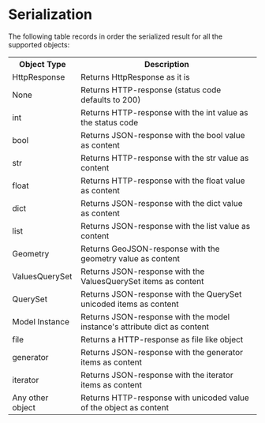 # Serialization

The following table records in order the serialized result for all the supported objects:

<table border="0">
    <tr>
        <th>Object Type</th>
        <th>Description</th>
    </tr>
    <tr>
        <td>HttpResponse</td>
        <td>Returns HttpResponse as it is</td>
    </tr>
    <tr>
        <td>None</td>
        <td>Returns HTTP-response (status code defaults to 200)</td>
    </tr>
    <tr>
        <td>int</td>
        <td>Returns HTTP-response with the int value as the status code</td>
    </tr>
    <tr>
        <td>bool</td>
        <td>Returns JSON-response with the bool value as content</td>
    </tr>
    <tr>
        <td>str</td>
        <td>Returns HTTP-response with the str value as content</td>
    </tr>
    <tr>
        <td>float</td>
        <td>Returns HTTP-response with the float value as content</td>
    </tr>
    <tr>
        <td>dict</td>
        <td>Returns JSON-response with the dict value as content</td>
    </tr>
    <tr>
        <td>list</td>
        <td>Returns JSON-response with the list value as content</td>
    </tr>
    <tr>
        <td>Geometry</td>
        <td>Returns GeoJSON-response with the geometry value as content</td>
    </tr>
    <tr>
        <td>ValuesQuerySet</td>
        <td>Returns JSON-response with the ValuesQuerySet items as content</td>
    </tr>
    <tr>
        <td>QuerySet</td>
        <td>Returns JSON-response with the QuerySet unicoded items as content</td>
    </tr>
    <tr>
        <td>Model Instance</td>
        <td>Returns JSON-response with the model instance's attribute dict as content</td>
    </tr>
    <tr>
        <td>file</td>
        <td>Returns a HTTP-response as file like object</td>
    </tr>
    <tr>
        <td>generator</td>
        <td>Returns JSON-response with the generator items as content</td>
    </tr>
    <tr>
        <td>iterator</td>
        <td>Returns JSON-response with the iterator items as content</td>
    </tr>
    <tr>
        <td>Any other object</td>
        <td>Returns HTTP-response with unicoded value of the object as content</td>
    </tr>
</table>
